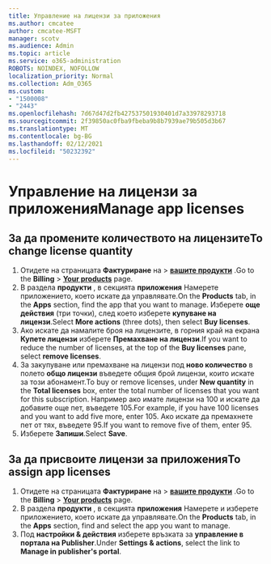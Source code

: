 ```yaml
---
title: Управление на лицензи за приложения
ms.author: cmcatee
author: cmcatee-MSFT
manager: scotv
ms.audience: Admin
ms.topic: article
ms.service: o365-administration
ROBOTS: NOINDEX, NOFOLLOW
localization_priority: Normal
ms.collection: Adm_O365
ms.custom:
- "1500008"
- "2443"
ms.openlocfilehash: 7d67d47d2fb427537501930401d7a33978293718
ms.sourcegitcommit: 2f39850ac0fba9fbeba9b8b7939ae79b505d3b67
ms.translationtype: MT
ms.contentlocale: bg-BG
ms.lasthandoff: 02/12/2021
ms.locfileid: "50232392"
---
```

# <a name="manage-app-licenses"></a><span data-ttu-id="4ddb0-102">Управление на лицензи за приложения</span><span class="sxs-lookup"><span data-stu-id="4ddb0-102">Manage app licenses</span></span>

## <a name="to-change-license-quantity"></a><span data-ttu-id="4ddb0-103">За да промените количеството на лицензите</span><span class="sxs-lookup"><span data-stu-id="4ddb0-103">To change license quantity</span></span>

1. <span data-ttu-id="4ddb0-104">Отидете на страницата **Фактуриране** на  >  **[вашите продукти](https://go.microsoft.com/fwlink/p/?linkid=842054)** .</span><span class="sxs-lookup"><span data-stu-id="4ddb0-104">Go to the **Billing** > **[Your products](https://go.microsoft.com/fwlink/p/?linkid=842054)** page.</span></span>
2. <span data-ttu-id="4ddb0-105">В раздела **продукти** , в секцията **приложения** Намерете приложението, което искате да управлявате.</span><span class="sxs-lookup"><span data-stu-id="4ddb0-105">On the **Products** tab, in the **Apps** section, find the app that you want to manage.</span></span> <span data-ttu-id="4ddb0-106">Изберете **още действия** (три точки), след което изберете **купуване на лицензи**.</span><span class="sxs-lookup"><span data-stu-id="4ddb0-106">Select **More actions** (three dots), then select **Buy licenses**.</span></span>
3. <span data-ttu-id="4ddb0-107">Ако искате да намалите броя на лицензите, в горния край на екрана **Купете лицензи** изберете **Премахване на лицензи**.</span><span class="sxs-lookup"><span data-stu-id="4ddb0-107">If you want to reduce the number of licenses, at the top of the **Buy licenses** pane, select **remove licenses**.</span></span>
4. <span data-ttu-id="4ddb0-108">За закупуване или премахване на лицензи под **ново количество** в полето **общо лицензи** въведете общия брой лицензи, които искате за този абонамент.</span><span class="sxs-lookup"><span data-stu-id="4ddb0-108">To buy or remove licenses, under **New quantity** in the **Total licenses** box, enter the total number of licenses that you want for this subscription.</span></span> <span data-ttu-id="4ddb0-109">Например ако имате лицензи на 100 и искате да добавите още пет, въведете 105.</span><span class="sxs-lookup"><span data-stu-id="4ddb0-109">For example, if you have 100 licenses and you want to add five more, enter 105.</span></span> <span data-ttu-id="4ddb0-110">Ако искате да премахнете пет от тях, въведете 95.</span><span class="sxs-lookup"><span data-stu-id="4ddb0-110">If you want to remove five of them, enter 95.</span></span>
5. <span data-ttu-id="4ddb0-111">Изберете **Запиши**.</span><span class="sxs-lookup"><span data-stu-id="4ddb0-111">Select **Save**.</span></span>

## <a name="to-assign-app-licenses"></a><span data-ttu-id="4ddb0-112">За да присвоите лицензи за приложения</span><span class="sxs-lookup"><span data-stu-id="4ddb0-112">To assign app licenses</span></span>

1. <span data-ttu-id="4ddb0-113">Отидете на страницата **Фактуриране** на  >  **[вашите продукти](https://go.microsoft.com/fwlink/p/?linkid=842054)** .</span><span class="sxs-lookup"><span data-stu-id="4ddb0-113">Go to the **Billing** > **[Your products](https://go.microsoft.com/fwlink/p/?linkid=842054)** page.</span></span>
2. <span data-ttu-id="4ddb0-114">В раздела **продукти** , в секцията **приложения** Намерете и изберете приложението, което искате да управлявате.</span><span class="sxs-lookup"><span data-stu-id="4ddb0-114">On the **Products** tab, in the **Apps** section, find and select the app you want to manage.</span></span>
3. <span data-ttu-id="4ddb0-115">Под **настройки & действия** изберете връзката за **управление в портала на Publisher**.</span><span class="sxs-lookup"><span data-stu-id="4ddb0-115">Under **Settings & actions**, select the link to **Manage in publisher's portal**.</span></span>